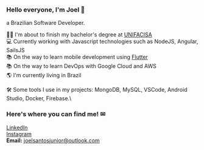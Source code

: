 ### Hello everyone, I'm Joel 👋
a Brazilian Software Developer.

👨‍🎓  I'm about to finish my bachelor's degree at [UNIFACISA](https://www.unifacisa.edu.br/home)\
💻 Currently working with Javascript technologies such as NodeJS, Angular, SailsJS\
📚 On the way to learn mobile development using [Flutter](https://flutter.dev)\
📚 On the way to learn DevOps with Google Cloud and AWS\
🌎 I'm currently living in Brazil

🛠 Some tools I use in my projects: MongoDB, MySQL, VSCode, Android Studio, Docker, Firebase.\

### Here's where you can find me! ✉
[LinkedIn](https://www.linkedin.com/in/joelsantosjunior/)\
[Instagram](https://www.instagram.com/joels.junior/)\
__Email:__ joelsantosjunior@outlook.com
